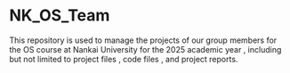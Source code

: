 # NK_OS_Team
This repository is used to manage the projects of our group members for the OS course at Nankai University for the 2025 academic year , including  but not limited to project files , code files , and project reports.
